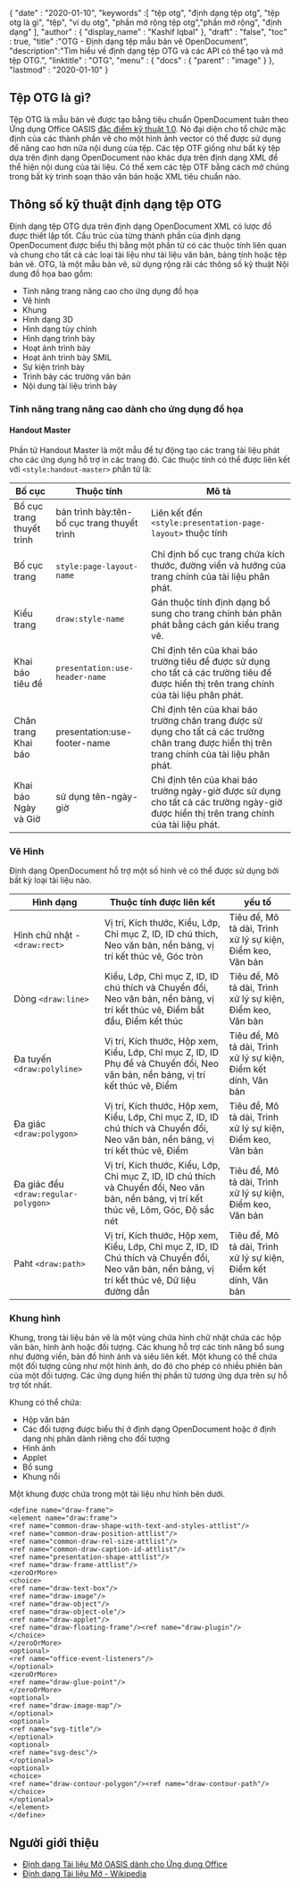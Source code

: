 {
  "date" : "2020-01-10",
  "keywords" :[ "tệp otg", "định dạng tệp otg", "tệp otg là gì", "tệp", "ví dụ otg", "phần mở rộng tệp otg","phần mở rộng", "định dạng" ],
  "author" : {
    "display_name" : "Kashif Iqbal"
},
  "draft" : "false",
  "toc" : true,
  "title" :"OTG - Định dạng tệp mẫu bản vẽ OpenDocument",
  "description":"Tìm hiểu về định dạng tệp OTG và các API có thể tạo và mở tệp OTG.",
  "linktitle" : "OTG",
  "menu" : {
    "docs" : {
      "parent" : "image"
}
},
  "lastmod" : "2020-01-10"
}

## Tệp OTG là gì?

Tệp OTG là mẫu bản vẽ được tạo bằng tiêu chuẩn OpenDocument tuân theo Ứng dụng Office OASIS [đặc điểm kỹ thuật 1.0](https://www.oasis-open.org/committees/download.php/12572/OpenDocument-v1.0-os.pdf). Nó đại diện cho tổ chức mặc định của các thành phần vẽ cho một hình ảnh vector có thể được sử dụng để nâng cao hơn nữa nội dung của tệp. Các tệp OTF giống như bất kỳ tệp dựa trên định dạng OpenDocument nào khác dựa trên định dạng XML để thể hiện nội dung của tài liệu. Có thể xem các tệp OTF bằng cách mở chúng trong bất kỳ trình soạn thảo văn bản hoặc XML tiêu chuẩn nào.

## Thông số kỹ thuật định dạng tệp OTG ##

Định dạng tệp OTG dựa trên định dạng OpenDocument XML có lược đồ được thiết lập tốt. Cấu trúc của từng thành phần của định dạng OpenDocument được biểu thị bằng một phần tử có các thuộc tính liên quan và chung cho tất cả các loại tài liệu như tài liệu văn bản, bảng tính hoặc tệp bản vẽ. OTG, là một mẫu bản vẽ, sử dụng rộng rãi các thông số kỹ thuật Nội dung đồ họa bao gồm:

* Tính năng trang nâng cao cho ứng dụng đồ họa
* Vẽ hình
* Khung
* Hình dạng 3D
* Hình dạng tùy chỉnh
* Hình dạng trình bày
* Hoạt ảnh trình bày
* Hoạt ảnh trình bày SMIL
* Sự kiện trình bày
* Trình bày các trường văn bản
* Nội dung tài liệu trình bày

### Tính năng trang nâng cao dành cho ứng dụng đồ họa ###
#### Handout Master ####

Phần tử Handout Master là một mẫu để tự động tạo các trang tài liệu phát cho các ứng dụng hỗ trợ in các trang đó.
Các thuộc tính có thể được liên kết với `<style:handout-master>` phần tử là:

|Bố cục|Thuộc tính|Mô tả
---|---|---|
|Bố cục trang thuyết trình|bản trình bày:tên-bố cục trang thuyết trình|Liên kết đến `<style:presentation-page-layout>`  thuộc tính
|Bố cục trang|`style:page-layout-name` | Chỉ định bố cục trang chứa kích thước, đường viền và hướng của trang chính của tài liệu phân phát.
|Kiểu trang|`draw:style-name`|Gán thuộc tính định dạng bổ sung cho trang chính bản phân phát bằng cách gán kiểu trang vẽ.|
|Khai báo tiêu đề| `presentation:use-header-name`| Chỉ định tên của khai báo trường tiêu đề được sử dụng cho tất cả các trường tiêu đề được hiển thị trên trang chính của tài liệu phân phát.
|Chân trang Khai báo| presentation:use-footer-name|Chỉ định tên của khai báo trường chân trang được sử dụng cho tất cả các trường chân trang được hiển thị trên trang chính của tài liệu phân phát.
|Khai báo Ngày và Giờ|sử dụng tên-ngày-giờ|Chỉ định tên của khai báo trường ngày-giờ được sử dụng cho tất cả các trường ngày-giờ được hiển thị trên trang chính của tài liệu phát.

### Vẽ Hình ###
Định dạng OpenDocument hỗ trợ một số hình vẽ có thể được sử dụng bởi bất kỳ loại tài liệu nào.

|Hình dạng|Thuộc tính được liên kết| yếu tố
---|---|---|
Hình chữ nhật - `<draw:rect>` |Vị trí, Kích thước, Kiểu, Lớp, Chỉ mục Z, ID, ID chú thích, Neo văn bản, nền bảng, vị trí kết thúc vẽ, Góc tròn|Tiêu đề, Mô tả dài, Trình xử lý sự kiện, Điểm keo, Văn bản
Dòng `<draw:line>` |Kiểu, Lớp, Chỉ mục Z, ID, ID chú thích và Chuyển đổi, Neo văn bản, nền bảng, vị trí kết thúc vẽ, Điểm bắt đầu, Điểm kết thúc|Tiêu đề, Mô tả dài, Trình xử lý sự kiện, Điểm keo, Văn bản
Đa tuyến `<draw:polyline>` | Vị trí, Kích thước, Hộp xem, Kiểu, Lớp, Chỉ mục Z, ID, ID Phụ đề và Chuyển đổi, Neo văn bản, nền bảng, vị trí kết thúc vẽ, Điểm| Tiêu đề, Mô tả dài, Trình xử lý sự kiện, Điểm kết dính, Văn bản
Đa giác `<draw:polygon>` |Vị trí, Kích thước, Hộp xem, Kiểu, Lớp, Chỉ mục Z, ID, ID chú thích và Chuyển đổi, Neo văn bản, nền bảng, vị trí kết thúc vẽ, Điểm|Tiêu đề, Mô tả dài, Trình xử lý sự kiện, Điểm keo, Văn bản
|Đa giác đều `<draw:regular-polygon> `|Vị trí, Kích thước, Kiểu, Lớp, Chỉ mục Z, ID, ID chú thích và Chuyển đổi, Neo văn bản, nền bảng, vị trí kết thúc vẽ, Lõm, Góc, Độ sắc nét|Tiêu đề, Mô tả dài, Trình xử lý sự kiện, Điểm keo, Văn bản
|Paht `<draw:path> `|Vị trí, Kích thước, Hộp xem, Kiểu, Lớp, Chỉ mục Z, ID, ID Chú thích và Chuyển đổi, Neo văn bản, nền bảng, vị trí kết thúc vẽ, Dữ liệu đường dẫn| Tiêu đề, Mô tả dài, Trình xử lý sự kiện, Điểm kết dính, Văn bản

### Khung hình ###
Khung, trong tài liệu bản vẽ là một vùng chứa hình chữ nhật chứa các hộp văn bản, hình ảnh hoặc đối tượng. Các khung hỗ trợ các tính năng bổ sung như đường viền, bản đồ hình ảnh và siêu liên kết. Một khung có thể chứa một đối tượng cũng như một hình ảnh, do đó cho phép có nhiều phiên bản của một đối tượng. Các ứng dụng hiển thị phần tử tương ứng dựa trên sự hỗ trợ tốt nhất.

Khung có thể chứa:
* Hộp văn bản
* Các đối tượng được biểu thị ở định dạng OpenDocument hoặc ở định dạng nhị phân dành riêng cho đối tượng
* Hình ảnh
* Applet
* Bổ sung
* Khung nổi

Một khung được chứa trong một tài liệu như hình bên dưới.

```
<define name="draw-frame">
<element name="draw:frame">
<ref name="common-draw-shape-with-text-and-styles-attlist"/>
<ref name="common-draw-position-attlist"/>
<ref name="common-draw-rel-size-attlist"/>
<ref name="common-draw-caption-id-attlist"/>
<ref name="presentation-shape-attlist"/>
<ref name="draw-frame-attlist"/>
<zeroOrMore>
<choice>
<ref name="draw-text-box"/>
<ref name="draw-image"/>
<ref name="draw-object"/>
<ref name="draw-object-ole"/>
<ref name="draw-applet"/>
<ref name="draw-floating-frame"/><ref name="draw-plugin"/>
</choice>
</zeroOrMore>
<optional>
<ref name="office-event-listeners"/>
</optional>
<zeroOrMore>
<ref name="draw-glue-point"/>
</zeroOrMore>
<optional>
<ref name="draw-image-map"/>
</optional>
<optional>
<ref name="svg-title"/>
</optional>
<optional>
<ref name="svg-desc"/>
</optional>
<optional>
<choice>
<ref name="draw-contour-polygon"/><ref name="draw-contour-path"/>
</choice>
</optional>
</element>
</define>
```

## Người giới thiệu ##
* [Định dạng Tài liệu Mở OASIS dành cho Ứng dụng Office](https://www.oasis-open.org/committees/tc_home.php?wg_abbrev=office)
* [Định dạng Tài liệu Mở - Wikipedia](https://en.wikipedia.org/wiki/OpenDocument)

